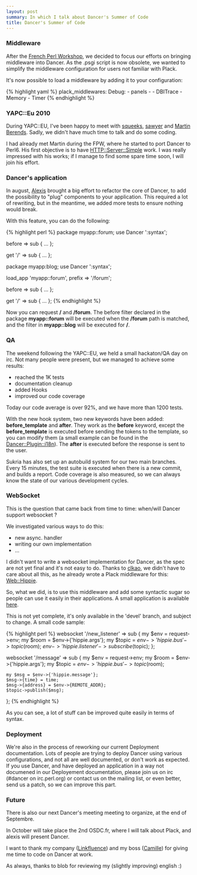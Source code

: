 ```yaml
---
layout: post
summary: In which I talk about Dancer's Summer of Code
title: Dancer's Summer of Code
---
```


### Middleware

After the [French Perl Workshop](http://journeesperl.fr/fpw2010/), we decided to focus our efforts on bringing middleware into Dancer. As the .psgi script is now obsolete, we wanted to simplify the middleware configuration for users not familiar with Plack.

It's now possible to load a middleware by adding it to your configuration:

{% highlight yaml %}
plack_middlewares:
    Debug:
    - panels
    -
        - DBITrace
        - Memory
        - Timer
{% endhighlight %}

### YAPC::Eu 2010

During YAPC::EU, I've been happy to meet with [squeeks](http://github.com/squeeks), [sawyer](http://blogs.perl.org/users/sawyer_x/) and [Martin Berends](http://github.com/mberends). Sadly, we didn't have much time to talk and do some coding.

I had already met Martin during the FPW, where he started to port Dancer to Perl6. His first objective is to have [HTTP::Server::Simple](http://github.com/mberends/http-server-simple) work. I was really impressed with his works; if I manage to find some spare time soon, I will join his effort.

### Dancer's application

In august, [Alexis](http://www.sukria.net/) brought a big effort to refactor the core of Dancer, to add the possibility to "plug" components to your application. This required a lot of rewriting, but in the meantime, we added more tests to ensure nothing would break.

With this feature, you can do the following:

{% highlight perl %}
package myapp::forum;
use Dancer ':syntax';

before => sub {
    ...
};

get '/' => sub {
    ...
};

package myapp:blog;
use Dancer ':syntax';

load_app 'myapp::forum', prefix => '/forum';

before => sub {
    ...
};

get '/' => sub {
    ...
};
{% endhighlight %}

Now you can request **/** and **/forum**. The before filter declared in the package **myapp::forum** will be executed when the **/forum** path is matched, and the filter in **myapp::blog** will be executed for **/**.

### QA

The weekend following the YAPC::EU, we held a small hackaton/QA day on irc.  Not many people were present, but we managed to achieve some results: 

 * reached the 1K tests
 * documentation cleanup
 * added Hooks
 * improved our code coverage

Today our code average is over 92%, and we have more than 1200 tests.

With the new hook system, two new keywords have been added: **before_template** and **after**. They work as the **before** keyword, except the **before_template** is executed before sending the tokens to the template, so you can modify them (a small example can be found in the [Dancer::Plugin::i18n](http://github.com/franckcuny/dancer-plugin-i18n)). The **after** is executed before the response is sent to the user.

Sukria has also set up an autobuild system for our two main branches. Every 15 minutes, the test suite is executed when there is a new commit, and builds a report. Code coverage is also measured, so we can always know the state of our various development cycles.

### WebSocket

This is the question that came back from time to time: when/will Dancer support websocket ?

We investigated various ways to do this:

 * new async. handler
 * writing our own implementation
 * ...

I didn't want to write a websocket implementation for Dancer, as the spec are not yet final and it's not easy to do. Thanks to [clkao](http://github.com/clkao), we didn't have to care about all this, as he already wrote a Plack middleware for this: [Web::Hippie](http://search.cpan.org/perldoc?Web::Hippie::Pipe).

So, what we did, is to use this middleware and add some syntactic sugar so people can use it easily in their applications. A small application is available [here](http://github.com/franckcuny/dancer-chat).

This is not yet complete, it's only available in the 'devel' branch, and subject to change. A small code sample:

{% highlight perl %}
websocket '/new_listener' => sub {
    my $env   = request->env;
    my $room  = $env->{'hippie.args'};
    my $topic = $env->{'hippie.bus'}->topic($room);
    $env->{'hippie.listener'}->subscribe($topic);
};

websocket '/message' => sub {
    my $env   = request->env;
    my $room  = $env->{'hippie.args'};
    my $topic = $env->{'hippie.bus'}->topic($room);

    my $msg = $env->{'hippie.message'};
    $msg->{time} = time;
    $msg->{address} = $env->{REMOTE_ADDR};
    $topic->publish($msg);
};
{% endhighlight %}

As you can see, a lot of stuff can be improved quite easily in terms of syntax.

### Deployment

We're also in the process of reworking our current Deployment documentation. Lots of people are trying to deploy Dancer using various configurations, and not all are well documented, or don't work as expected. If you use Dancer, and have deployed an application in a way not documened in our Deployement documentation, please join us on irc (#dancer on irc.perl.org) or contact us on the mailing list, or even better, send us a patch, so we can improve this part.

### Future

There is also our next Dancer's meeting meeting to organize, at the end of Septembre.

In October will take place the 2nd OSDC.fr, where I will talk about Plack, and alexis will present Dancer.

I want to thank my company ([Linkfluence](http://linkfluence.net)) and my boss ([Camille](http://twitter.com/cmaussan)) for giving me time to code on Dancer at work.

As always, thanks to blob for reviewing my (slightly improving) english :)
